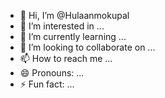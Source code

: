 - 👋 Hi, I’m @Hulaanmokupal
- 👀 I’m interested in ...
- 🌱 I’m currently learning ...
- 💞️ I’m looking to collaborate on ...
- 📫 How to reach me ...
- 😄 Pronouns: ...
- ⚡ Fun fact: ...

<!---
Hulaanmokupal/Hulaanmokupal is a ✨ special ✨ repository because its `README.md` (this file) appears on your GitHub profile.
You can click the Preview link to take a look at your changes.
--->
